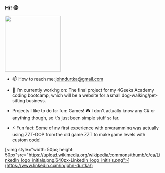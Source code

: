 ### Hi! 😁

<img height="180em" src="https://github-readme-stats.vercel.app/api?username=JohnD42&show_icons=true&hide_border=true&&count_private=true&include_all_commits=true" />

- 📫 How to reach me: johndurtka@gmail.com

- 🔭 I’m currently working on: The final project for my 4Geeks Academy coding bootcamp, which will be a website for a small dog-walking/pet-sitting business.

- Projects I like to do for fun: Games! 🎮 I don't actually know any C# or anything though, so it's just been simple stuff so far.

- ⚡ Fun fact: Some of my first experience with programming was actually using ZZT-OOP from the old game ZZT to make game levels with custom code!

[<img style="width: 50px; height: 50px"src="https://upload.wikimedia.org/wikipedia/commons/thumb/c/ca/LinkedIn_logo_initials.png/640px-LinkedIn_logo_initials.png">](https://www.linkedin.com/in/john-durtka/)

<!--START_SECTION:waka-->
<!--END_SECTION:waka-->
